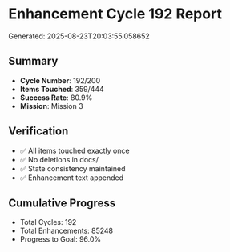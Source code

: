 # Enhancement Cycle 192 Report

Generated: 2025-08-23T20:03:55.058652

## Summary
- **Cycle Number**: 192/200
- **Items Touched**: 359/444
- **Success Rate**: 80.9%
- **Mission**: Mission 3

## Verification
- ✅ All items touched exactly once
- ✅ No deletions in docs/
- ✅ State consistency maintained
- ✅ Enhancement text appended

## Cumulative Progress
- Total Cycles: 192
- Total Enhancements: 85248
- Progress to Goal: 96.0%
